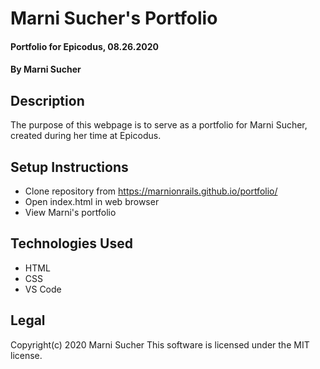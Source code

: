 # Marni Sucher's Portfolio

#### Portfolio for Epicodus, 08.26.2020

#### By **Marni Sucher**

## Description

The purpose of this webpage is to serve as a portfolio for Marni Sucher, created during her time at Epicodus.

## Setup Instructions

* Clone repository from https://marnionrails.github.io/portfolio/
* Open index.html in web browser
* View Marni's portfolio

## Technologies Used

* HTML
* CSS
* VS Code

## Legal

Copyright(c) 2020 Marni Sucher
This software is licensed under the MIT license.
